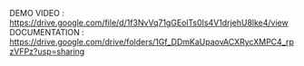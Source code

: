 DEMO VIDEO : https://drive.google.com/file/d/1f3NvVq71gGEolTs0Is4V1drjehU8lke4/view
DOCUMENTATION : https://drive.google.com/drive/folders/1Gf_DDmKaUpaovACXRycXMPC4_rpzVFPz?usp=sharing

